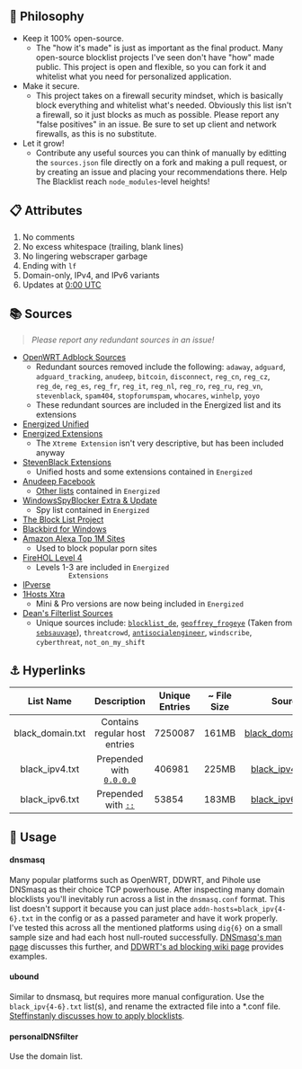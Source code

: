 <!DOCTYPE html>
<html xmlns="http://www.w3.org/1999/xhtml">
<head>
  <meta name="author" content="T145">
  <meta name="description" content="Block all the things">
</head>
<body>
  <h2 id="-philosophy">🧠 Philosophy</h2>
  <ul>
    <li>Keep it 100% open-source.
      <ul>
        <li>The "how it's made" is just as important as the final
        product. Many open-source blocklist projects I've seen
        don't have "how" made public. This project is open and
        flexible, so you can fork it and whitelist what you need
        for personalized application.</li>
      </ul>
    </li>
    <li>Make it secure.
      <ul>
        <li>This project takes on a firewall security mindset, which
        is basically block everything and whitelist what's needed.
        Obviously this list isn't a firewall, so it just blocks as
        much as possible. Please report any "false positives" in an
        issue. Be sure to set up client and network firewalls, as
        this is no substitute.</li>
      </ul>
    </li>
    <li>Let it grow!
      <ul>
        <li>Contribute any useful sources you can think of manually
        by editting the <code>sources.json</code> file directly on
        a fork and making a pull request, or by creating an issue
        and placing your recommendations there. Help The Blacklist
        reach <code>node_modules</code>-level heights!</li>
      </ul>
    </li>
  </ul>
  <h2 id="-attributes">📋 Attributes</h2>
  <ol>
    <li>No comments</li>
    <li>No excess whitespace (trailing, blank lines)</li>
    <li>No lingering webscraper garbage</li>
    <li>Ending with <code>lf</code></li>
    <li>Domain-only, IPv4, and IPv6 variants</li>
    <li>Updates at <a href=
    "https://www.timeanddate.com/time/zone/timezone/utc">0:00
    UTC</a>
    </li>
  </ol>
  <h2 id="-sources">📚 Sources</h2>
  <blockquote>
    <p><em>Please report any redundant sources in an
    issue!</em></p>
  </blockquote>
  <ul>
    <li>
      <a href=
      "https://github.com/openwrt/packages/blob/master/net/adblock/files/adblock.sources">
      OpenWRT Adblock Sources</a>
      <ul>
        <li>Redundant sources removed include the following:
        <code>adaway</code>, <code>adguard</code>,
        <code>adguard_tracking</code>, <code>anudeep</code>,
        <code>bitcoin</code>, <code>disconnect</code>,
        <code>reg_cn</code>, <code>reg_cz</code>,
        <code>reg_de</code>, <code>reg_es</code>,
        <code>reg_fr</code>, <code>reg_it</code>,
        <code>reg_nl</code>, <code>reg_ro</code>,
        <code>reg_ru</code>, <code>reg_vn</code>,
        <code>stevenblack</code>, <code>spam404</code>,
        <code>stopforumspam</code>, <code>whocares</code>,
        <code>winhelp</code>, <code>yoyo</code></li>
        <li>These redundant sources are included in the Energized
        list and its extensions</li>
      </ul>
    </li>
    <li>
      <a href=
      "https://github.com/EnergizedProtection/block#packs-2">Energized
      Unified</a>
    </li>
    <li>
      <a href=
      "https://github.com/EnergizedProtection/block#extensions-2">Energized
      Extensions</a>
      <ul>
        <li>The <code>Xtreme Extension</code> isn't very
        descriptive, but has been included anyway</li>
      </ul>
    </li>
    <li>
      <a href=
      "https://github.com/StevenBlack/hosts/tree/master/extensions">
      StevenBlack Extensions</a>
      <ul>
        <li>Unified hosts and some extensions contained in
        <code>Energized</code></li>
      </ul>
    </li>
    <li>
      <a href=
      "https://raw.githubusercontent.com/anudeepND/blacklist/master/facebook.txt">
      Anudeep Facebook</a>
      <ul>
        <li>
          <a href="https://github.com/anudeepND/blacklist">Other
          lists</a> contained in <code>Energized</code>
        </li>
      </ul>
    </li>
    <li>
      <a href=
      "https://github.com/crazy-max/WindowsSpyBlocker/tree/master/data/hosts">
      WindowsSpyBlocker Extra &amp; Update</a>
      <ul>
        <li>Spy list contained in <code>Energized</code></li>
      </ul>
    </li>
    <li>
      <a href="https://blocklistproject.github.io/Lists/">The Block
      List Project</a>
    </li>
    <li>
      <a href="https://getblackbird.net/blacklist/hosts/">Blackbird
      for Windows</a>
    </li>
    <li>
      <a href=
      "https://github.com/T145/the-blacklist/blob/master/sources.json#L5">
      Amazon Alexa Top 1M Sites</a>
      <ul>
        <li>Used to block popular porn sites</li>
      </ul>
    </li>
    <li>
      <a href="https://github.com/firehol/blocklist-ipsets">FireHOL
      Level 4</a>
      <ul>
        <li>Levels 1-3 are included in <code>Energized
        Extensions</code></li>
      </ul>
    </li>
    <li>
      <a href="http://ipverse.net/">IPverse</a>
    </li>
    <li>
      <a href="https://github.com/badmojr/1Hosts">1Hosts Xtra</a>
      <ul>
        <li>Mini &amp; Pro versions are now being included in
        <code>Energized</code></li>
      </ul>
    </li>
    <li>
      <a href=
      "https://github.com/hl2guide/Filterlist-for-AdGuard-or-PiHole">
      Dean's Filterlist Sources</a>
      <ul>
        <li>Unique sources include: <a href=
        "https://www.blocklist.de/en/index.html"><code>blocklist_de</code></a>,
        <a href=
        "https://hostfiles.frogeye.fr/"><code>geoffrey_frogeye</code></a>
        (Taken from <a href=
        "https://sebsauvage.net/hosts/hosts"><code>sebsauvage</code></a>),
        <code>threatcrowd</code>, <a href=
        "https://github.com/TheAntiSocialEngineer/AntiSocial-BlockList-UK-Community">
          <code>antisocialengineer</code></a>,
          <code>windscribe</code>, <code>cyberthreat</code>,
          <code>not_on_my_shift</code>
        </li>
      </ul>
    </li>
  </ul>
  <h2 id="-hyperlinks">⚓ Hyperlinks</h2>
  <table>
    <thead>
      <tr>
        <th style="text-align:center">List Name</th>
        <th style="text-align:center">Description</th>
        <th>Unique Entries</th>
        <th>~ File Size</th>
        <th style="text-align:center">Source</th>
      </tr>
    </thead>
    <tbody>
      <tr>
        <td style="text-align:center">black_domain.txt</td>
        <td style="text-align:center">Contains regular host
        entries</td>
        <td id="domain-entries">7250087</td>
        <td id="domain-size">161MB</td>
        <td style="text-align:center">
          <a href=
          "https://github.com/T145/the-blacklist/releases/latest/download/black_domain.tar.gz">
          black_domain.tar.gz</a>
        </td>
      </tr>
      <tr>
        <td style="text-align:center">black_ipv4.txt</td>
        <td style="text-align:center">
          Prepended with <a href=
          "https://github.com/Ultimate-Hosts-Blacklist/Ultimate.Hosts.Blacklist#recommendation-for-using-0000-instead-of-127001">
          <code>0.0.0.0</code></a>
        </td>
        <td id="ipv4-entries">406981</td>
        <td id="ipv4-size">225MB</td>
        <td style="text-align:center">
          <a href=
          "https://github.com/T145/the-blacklist/releases/latest/download/black_ipv4.tar.gz">
          black_ipv4.tar.gz</a>
        </td>
      </tr>
      <tr>
        <td style="text-align:center">black_ipv6.txt</td>
        <td style="text-align:center">
          Prepended with <a href=
          "https://stackoverflow.com/questions/40189084/what-is-ipv6-for-localhost-and-0-0-0-0">
          <code>::</code></a>
        </td>
        <td id="ipv6-entries">53854</td>
        <td id="ipv6-size">183MB</td>
        <td style="text-align:center">
          <a href=
          "https://github.com/T145/the-blacklist/releases/latest/download/black_ipv6.tar.gz">
          black_ipv6.tar.gz</a>
        </td>
      </tr>
    </tbody>
  </table>
  <h2 id="-usage">🧰 Usage</h2>
  <h4 id="dnsmasq">dnsmasq</h4>
  <p>Many popular platforms such as OpenWRT, DDWRT, and Pihole use
  DNSmasq as their choice TCP powerhouse. After inspecting many
  domain blocklists you'll inevitably run across a list in the
  <code>dnsmasq.conf</code> format. This list doesn't support it
  because you can just place
  <code>addn-hosts=black_ipv{4-6}.txt</code> in the config or as a
  passed parameter and have it work properly. I've tested this
  across all the mentioned platforms using <code>dig{6}</code> on a
  small sample size and had each host null-routed successfully.
  <a href=
  "https://thekelleys.org.uk/dnsmasq/docs/dnsmasq-man.html">DNSmasq's
  man page</a> discusses this further, and <a href=
  "https://wiki.dd-wrt.com/wiki/index.php/Ad_blocking">DDWRT's ad
  blocking wiki page</a> provides examples.</p>
  <h4 id="ubound">ubound</h4>
  <p>Similar to dnsmasq, but requires more manual configuration.
  Use the <code>black_ipv{4-6}.txt</code> list(s), and rename the
  extracted file into a *.conf file. <a href=
  "https://medium.com/@steffinstanly/unbound-dns-blocking-3567986a5735">
  Steffinstanly discusses how to apply blocklists</a>.</p>
  <h4 id="personaldnsfilter">personalDNSfilter</h4>
  <p>Use the domain list.</p>
</body>
</html>
